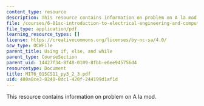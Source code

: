 ```yaml
---
content_type: resource
description: This resource contains information on problem on A la mod.
file: /courses/6-01sc-introduction-to-electrical-engineering-and-computer-science-i-spring-2011/480a8ce382488dc1420f244199d1af1d_MIT6_01SCS11_py3_2_3.pdf
file_type: application/pdf
learning_resource_types: []
license: https://creativecommons.org/licenses/by-nc-sa/4.0/
ocw_type: OCWFile
parent_title: Using if, else, and while
parent_type: CourseSection
parent_uid: 14427f34-8f48-0109-8fbb-e6ee945756d4
resourcetype: Document
title: MIT6_01SCS11_py3_2_3.pdf
uid: 480a8ce3-8248-8dc1-420f-244199d1af1d
---
```

This resource contains information on problem on A la mod.